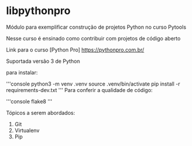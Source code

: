# libpythonpro
Módulo para exemplificar construção de projetos Python no curso Pytools

Nesse curso é ensinado como contribuir com projetos de código aberto

Link para o curso [Python Pro] https://pythonpro.com.br/

Suportada versão 3 de Python

para instalar:

'''console
python3 -m venv .venv
source .venv/bin/activate
pip install -r requirements-dev.txt
'''
Para conferir a qualidade de código:

'''console
flake8
'''

Tópicos a serem abordados:
1. Git
2. Virtualenv
3. Pip

